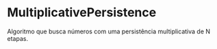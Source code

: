 # MultiplicativePersistence
Algoritmo que busca números com uma persistência multiplicativa de N etapas.
